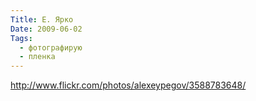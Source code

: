 ```yaml
---
Title: Е. Ярко
Date: 2009-06-02
Tags:
  - фотографирую
  - пленка
---
```


http://www.flickr.com/photos/alexeypegov/3588783648/